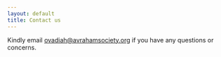 ```yaml
---
layout: default
title: Contact us
---
```


Kindly email ovadiah@avrahamsociety.org if you have any questions or concerns. 